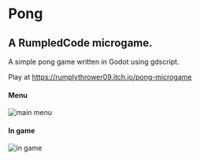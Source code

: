 # Pong
## A RumpledCode microgame.

A simple pong game written in Godot using gdscript.

Play at https://rumplythrower09.itch.io/pong-microgame


#### Menu
![main menu](https://img.itch.zone/aW1hZ2UvMjI2MzQ5Ni8xMzQxNjY4My5wbmc=/original/aVxD%2Bu.png)

#### In game
![in game](https://img.itch.zone/aW1hZ2UvMjI2MzQ5Ni8xMzQxNjY4Mi5wbmc=/original/UQ3PgM.png)
